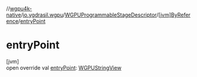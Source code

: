 //[wgpu4k-native](../../../../index.md)/[io.ygdrasil.wgpu](../../index.md)/[WGPUProgrammableStageDescriptor](../index.md)/[[jvm]ByReference](index.md)/[entryPoint](entry-point.md)

# entryPoint

[jvm]\
open override val [entryPoint](entry-point.md): [WGPUStringView](../../-w-g-p-u-string-view/index.md)